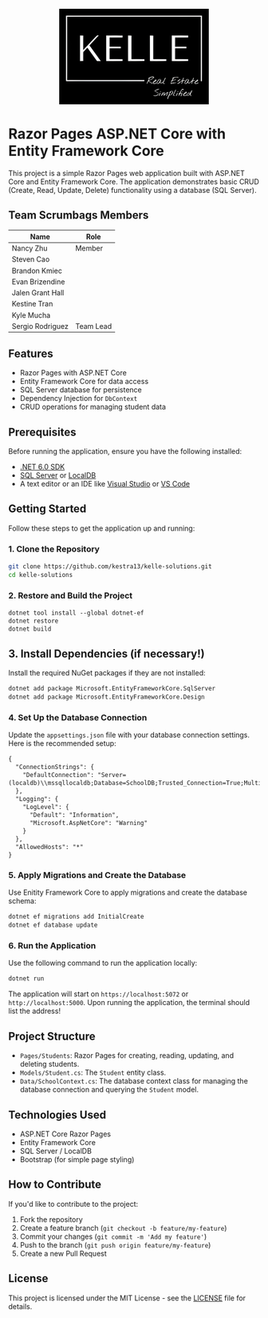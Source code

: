 <p align="center">
  <img alt="logo" src="images/kellelogo.jpg" width="300">


# Razor Pages ASP.NET Core with Entity Framework Core

This project is a simple Razor Pages web application built with ASP.NET Core and Entity Framework Core. The application demonstrates basic CRUD (Create, Read, Update, Delete) functionality using a database (SQL Server).

## Team Scrumbags Members

| Name                  | Role       |
|-----------------------|------------|
| Nancy Zhu             | Member     |
| Steven Cao            |
| Brandon Kmiec         |
| Evan Brizendine       |
| Jalen Grant Hall      |
| Kestine Tran          |
| Kyle Mucha            |
| Sergio Rodriguez      | Team Lead  |


## Features

- Razor Pages with ASP.NET Core
- Entity Framework Core for data access
- SQL Server database for persistence
- Dependency Injection for `DbContext`
- CRUD operations for managing student data

## Prerequisites

Before running the application, ensure you have the following installed:

- [.NET 6.0 SDK](https://dotnet.microsoft.com/download)
- [SQL Server](https://www.microsoft.com/en-us/sql-server/sql-server-downloads) or [LocalDB](https://docs.microsoft.com/en-us/sql/database-engine/configure-windows/sql-server-2016-express-localdb)
- A text editor or an IDE like [Visual Studio](https://visualstudio.microsoft.com/) or [VS Code](https://code.visualstudio.com/)

## Getting Started

Follow these steps to get the application up and running:

### 1. Clone the Repository

```bash
git clone https://github.com/kestra13/kelle-solutions.git
cd kelle-solutions
```

### 2. Restore and Build the Project
```
dotnet tool install --global dotnet-ef
dotnet restore
dotnet build
```

## 3. Install Dependencies (if necessary!)

Install the required NuGet packages if they are not installed:

```bash
dotnet add package Microsoft.EntityFrameworkCore.SqlServer
dotnet add package Microsoft.EntityFrameworkCore.Design
```

### 4. Set Up the Database Connection

Update the `appsettings.json` file with your database connection settings. Here is the recommended setup:

```
{
  "ConnectionStrings": {
    "DefaultConnection": "Server=(localdb)\\mssqllocaldb;Database=SchoolDB;Trusted_Connection=True;MultipleActiveResultSets=true"
  },
  "Logging": {
    "LogLevel": {
      "Default": "Information",
      "Microsoft.AspNetCore": "Warning"
    }
  },
  "AllowedHosts": "*"
}

```

### 5. Apply Migrations and Create the Database

Use Enitity Framework Core to apply migrations and create the database schema:

```bash
dotnet ef migrations add InitialCreate
dotnet ef database update
```

### 6. Run the Application

Use the following command to run the application locally:

```bash
dotnet run
```

The application will start on `https://localhost:5072` or `http://localhost:5000`. Upon running the application, the terminal should list the address!

## Project Structure

- `Pages/Students`: Razor Pages for creating, reading, updating, and deleting students.
- `Models/Student.cs`: The `Student` entity class.
- `Data/SchoolContext.cs`: The database context class for managing the database connection and querying the `Student` model.

## Technologies Used

- ASP.NET Core Razor Pages
- Entity Framework Core
- SQL Server / LocalDB
- Bootstrap (for simple page styling)

## How to Contribute

If you'd like to contribute to the project:

1. Fork the repository
2. Create a feature branch (`git checkout -b feature/my-feature`)
3. Commit your changes (`git commit -m 'Add my feature'`)
4. Push to the branch (`git push origin feature/my-feature`)
5. Create a new Pull Request

## License

This project is licensed under the MIT License - see the [LICENSE](LICENSE) file for details.

